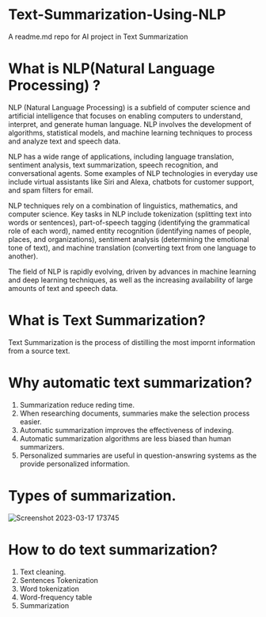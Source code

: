 # Text-Summarization-Using-NLP
A readme.md repo for AI project in Text Summarization


# What is NLP(Natural Language Processing) ?  
  NLP (Natural Language Processing) is a subfield of computer science and artificial intelligence that focuses on enabling computers to understand, interpret, and       generate human language. NLP involves the development of algorithms, statistical models, and machine learning techniques to process and analyze text and speech data.   
  
  NLP has a wide range of applications, including language translation, sentiment analysis, text summarization, speech recognition, and conversational agents. Some examples of NLP technologies in everyday use include virtual assistants like Siri and Alexa, chatbots for customer support, and spam filters for email.  
  
  NLP techniques rely on a combination of linguistics, mathematics, and computer science. Key tasks in NLP include tokenization (splitting text into words or sentences), part-of-speech tagging (identifying the grammatical role of each word), named entity recognition (identifying names of people, places, and organizations), sentiment analysis (determining the emotional tone of text), and machine translation (converting text from one language to another).  
  
  The field of NLP is rapidly evolving, driven by advances in machine learning and deep learning techniques, as well as the increasing availability of large amounts of text and speech data.  




# What is Text Summarization?  
  Text Summarization is the process of distilling the most impornt information from a source text.  
# Why automatic text summarization?  
  1. Summarization reduce reding time.  
  2. When researching documents, summaries make the selection process easier.  
  3. Automatic summarization improves the effectiveness of indexing.  
  4. Automatic summarization algorithms are less biased than human summarizers.  
  5. Personalized summaries are useful in question-answring systems as the provide personalized     information.  

# Types of summarization.  
![Screenshot 2023-03-17 173745](https://user-images.githubusercontent.com/70527737/225900139-761f999c-57fd-47e7-832a-933c88749acd.png)

# How to do text summarization?  
  1. Text cleaning.  
  2. Sentences Tokenization  
  3. Word tokenization  
  4. Word-frequency table  
  5. Summarization  

